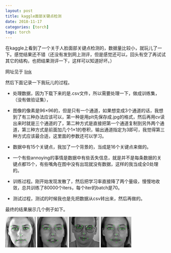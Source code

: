```yaml
---
layout: post
title: kaggle面部关键点检测
date: 2018-11-17
categories: [torch]
tags: torch
---
```

<!--more-->

在kaggle上看到了一个关于人脸面部关键点检测的，数据量比较小，就玩儿了一下。感觉结果还不错（还没有发到网上测评，但是感觉还可以，回头有空了再试试其它的结构，也把结果测评一下，这样可以知道好坏。）

网址见于 [link](https://www.kaggle.com/c/facial-keypoints-detection)

然后下面记录一下我玩儿的过程。

* 处理数据，因为下载下来的是.csv文件，所以需要处理一下，做成训练集，（没有做验证集），

* 图像的像素是96×96的，但是只有一个通道，如果想变成3个通道的话，我想到了有三种办法应该可以，第一种是用plt先保存成.jpg的格式，然后再用cv读出来时就是三个通道的了，第二种方式是直接把第一个通道复制到另外两个通道，第三种方式是前面加几个1×1的卷积，输出通道指定为3即可，我觉得第三种方式应该最合适，这里面的参数还可以学习。

* 数据中有15个关键点，我加了一个背景的，当成是16个关键点来做的。

* 一个有些annoying的事情是数据中有些丢失信息，就是并不是每条数据的关键点都15个，有些嘴角在图中没有出现就没有数据，这样的我当成全0处理的。

* 训练过程。刚开始发现发散了，然后把学习率直接降了两个量级，慢慢地收敛，总共训练了80000个iters，每个iter的batch是70。

* 测试过程，测试的时候我也是先把数据从csv转出来，然后再做的。

最终的结果展示几个例子如下。

![avator](/images/20_test.jpg)
![avator](/images/9_test.jpg)
![avator](/images/34_test.jpg)
![avator](/images/41_test.jpg)




